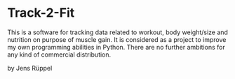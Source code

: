 # Track-2-Fit

This is a software for tracking data related to workout, body weight/size and nutrition on purpose of muscle gain. It is considered as a project to improve my own programming abilities in Python. There are no further ambitions for any kind of commercial distribution.

by Jens Rüppel
